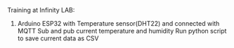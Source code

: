 Training at Infinity LAB:

1) Arduino
   ESP32 with Temperature sensor(DHT22) and connected with MQTT
   Sub and pub current temperature and humidity
   Run python script to save current data as CSV
